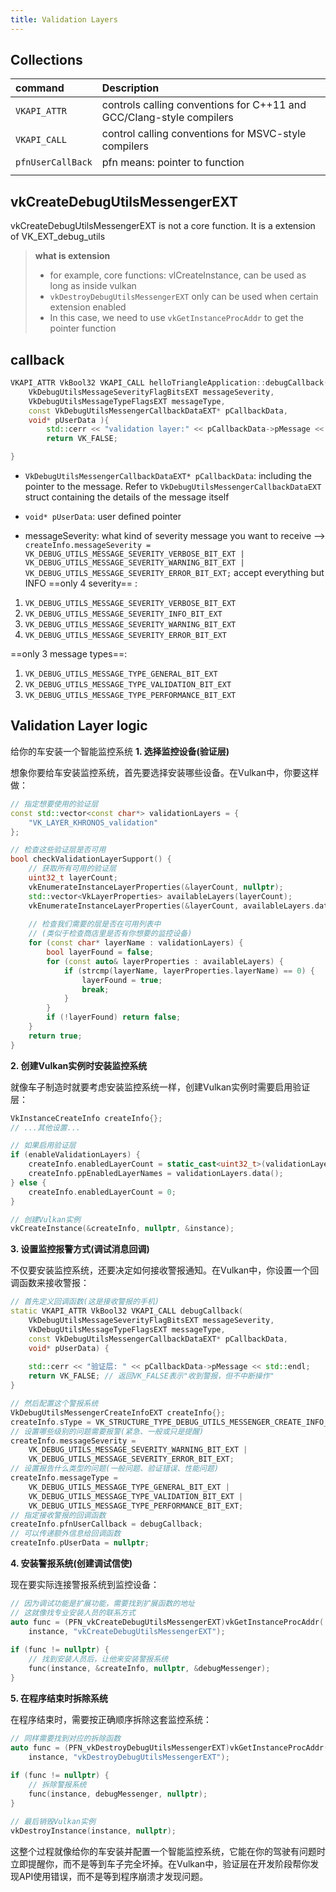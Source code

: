 ```yaml
---
title: Validation Layers
---
```

## Collections


| command           | Description                                                          |
| :---------------- | :------------------------------------------------------------------- |
| `VKAPI_ATTR`      | controls calling conventions for C++11 and GCC/Clang-style compilers |
| `VKAPI_CALL`      | control calling conventions for MSVC-style compilers                 |
| `pfnUserCallBack` | pfn means: pointer to function                                       |
|                   |                                                                      |

## vkCreateDebugUtilsMessengerEXT
vkCreateDebugUtilsMessengerEXT is not a core function. It is a extension of VK_EXT_debug_utils

> **what is extension**
> 	*  for example, core functions: vlCreateInstance, can be used as long as inside vulkan
> 	* `vkDestroyDebugUtilsMessengerEXT` only can be used when certain extension enabled
> 	* In this case, we need to use `vkGetInstanceProcAddr` to get the pointer function



## callback

```cpp
VKAPI_ATTR VkBool32 VKAPI_CALL helloTriangleApplication::debugCallback(
    VkDebugUtilsMessageSeverityFlagBitsEXT messageSeverity,
    VkDebugUtilsMessageTypeFlagsEXT messageType,
    const VkDebugUtilsMessengerCallbackDataEXT* pCallbackData,
    void* pUserData ){
        std::cerr << "validation layer:" << pCallbackData->pMessage << std::endl;
        return VK_FALSE;

}
```

* `VkDebugUtilsMessengerCallbackDataEXT* pCallbackData`: including the pointer to the message. Refer to `VkDebugUtilsMessengerCallbackDataEXT` struct containing the details of the message itself
* `void* pUserData`: user defined pointer


* messageSeverity: what kind of severity message you want to receive -->
`createInfo.messageSeverity = VK_DEBUG_UTILS_MESSAGE_SEVERITY_VERBOSE_BIT_EXT | VK_DEBUG_UTILS_MESSAGE_SEVERITY_WARNING_BIT_EXT | VK_DEBUG_UTILS_MESSAGE_SEVERITY_ERROR_BIT_EXT;`
accept everything but INFO
==only 4 severity== :
1. ``VK_DEBUG_UTILS_MESSAGE_SEVERITY_VERBOSE_BIT_EXT``
2. ``VK_DEBUG_UTILS_MESSAGE_SEVERITY_INFO_BIT_EXT``
3. ``VK_DEBUG_UTILS_MESSAGE_SEVERITY_WARNING_BIT_EXT``
4. ``VK_DEBUG_UTILS_MESSAGE_SEVERITY_ERROR_BIT_EXT``


==only 3 message types==: 
1. ``VK_DEBUG_UTILS_MESSAGE_TYPE_GENERAL_BIT_EXT`` 
2. ``VK_DEBUG_UTILS_MESSAGE_TYPE_VALIDATION_BIT_EXT``
3. ``VK_DEBUG_UTILS_MESSAGE_TYPE_PERFORMANCE_BIT_EXT``



## Validation Layer logic

给你的车安装一个智能监控系统
**1. 选择监控设备(验证层)**

想象你要给车安装监控系统，首先要选择安装哪些设备。在Vulkan中，你要这样做：

```cpp
// 指定想要使用的验证层
const std::vector<const char*> validationLayers = {
    "VK_LAYER_KHRONOS_validation"
};

// 检查这些验证层是否可用
bool checkValidationLayerSupport() {
    // 获取所有可用的验证层
    uint32_t layerCount;
    vkEnumerateInstanceLayerProperties(&layerCount, nullptr);
    std::vector<VkLayerProperties> availableLayers(layerCount);
    vkEnumerateInstanceLayerProperties(&layerCount, availableLayers.data());
    
    // 检查我们需要的层是否在可用列表中
    // (类似于检查商店里是否有你想要的监控设备)
    for (const char* layerName : validationLayers) {
        bool layerFound = false;
        for (const auto& layerProperties : availableLayers) {
            if (strcmp(layerName, layerProperties.layerName) == 0) {
                layerFound = true;
                break;
            }
        }
        if (!layerFound) return false;
    }
    return true;
}
```

**2. 创建Vulkan实例时安装监控系统**

就像车子制造时就要考虑安装监控系统一样，创建Vulkan实例时需要启用验证层：

```cpp
VkInstanceCreateInfo createInfo{};
// ...其他设置...

// 如果启用验证层
if (enableValidationLayers) {
    createInfo.enabledLayerCount = static_cast<uint32_t>(validationLayers.size());
    createInfo.ppEnabledLayerNames = validationLayers.data();
} else {
    createInfo.enabledLayerCount = 0;
}

// 创建Vulkan实例
vkCreateInstance(&createInfo, nullptr, &instance);
```

**3. 设置监控报警方式(调试消息回调)**

不仅要安装监控系统，还要决定如何接收警报通知。在Vulkan中，你设置一个回调函数来接收警报：

```cpp
// 首先定义回调函数(这是接收警报的手机)
static VKAPI_ATTR VkBool32 VKAPI_CALL debugCallback(
    VkDebugUtilsMessageSeverityFlagBitsEXT messageSeverity,
    VkDebugUtilsMessageTypeFlagsEXT messageType,
    const VkDebugUtilsMessengerCallbackDataEXT* pCallbackData,
    void* pUserData) {
    
    std::cerr << "验证层: " << pCallbackData->pMessage << std::endl;
    return VK_FALSE; // 返回VK_FALSE表示"收到警报，但不中断操作"
}

// 然后配置这个警报系统
VkDebugUtilsMessengerCreateInfoEXT createInfo{};
createInfo.sType = VK_STRUCTURE_TYPE_DEBUG_UTILS_MESSENGER_CREATE_INFO_EXT;
// 设置哪些级别的问题需要报警(紧急、一般或只是提醒)
createInfo.messageSeverity = 
    VK_DEBUG_UTILS_MESSAGE_SEVERITY_WARNING_BIT_EXT | 
    VK_DEBUG_UTILS_MESSAGE_SEVERITY_ERROR_BIT_EXT;
// 设置报告什么类型的问题(一般问题、验证错误、性能问题)
createInfo.messageType = 
    VK_DEBUG_UTILS_MESSAGE_TYPE_GENERAL_BIT_EXT |
    VK_DEBUG_UTILS_MESSAGE_TYPE_VALIDATION_BIT_EXT |
    VK_DEBUG_UTILS_MESSAGE_TYPE_PERFORMANCE_BIT_EXT;
// 指定接收警报的回调函数
createInfo.pfnUserCallback = debugCallback;
// 可以传递额外信息给回调函数
createInfo.pUserData = nullptr;
```

 **4. 安装警报系统(创建调试信使)**

现在要实际连接警报系统到监控设备：

```cpp
// 因为调试功能是扩展功能，需要找到扩展函数的地址
// 这就像找专业安装人员的联系方式
auto func = (PFN_vkCreateDebugUtilsMessengerEXT)vkGetInstanceProcAddr(
    instance, "vkCreateDebugUtilsMessengerEXT");
    
if (func != nullptr) {
    // 找到安装人员后，让他来安装警报系统
    func(instance, &createInfo, nullptr, &debugMessenger);
}
```

**5. 在程序结束时拆除系统**

在程序结束时，需要按正确顺序拆除这套监控系统：

```cpp
// 同样需要找到对应的拆除函数
auto func = (PFN_vkDestroyDebugUtilsMessengerEXT)vkGetInstanceProcAddr(
    instance, "vkDestroyDebugUtilsMessengerEXT");
    
if (func != nullptr) {
    // 拆除警报系统
    func(instance, debugMessenger, nullptr);
}

// 最后销毁Vulkan实例
vkDestroyInstance(instance, nullptr);
```

这整个过程就像给你的车安装并配置一个智能监控系统，它能在你的驾驶有问题时立即提醒你，而不是等到车子完全坏掉。在Vulkan中，验证层在开发阶段帮你发现API使用错误，而不是等到程序崩溃才发现问题。